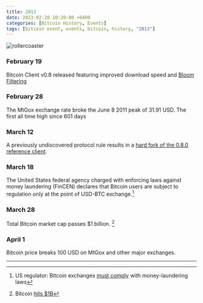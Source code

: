 ```yaml
---
title: 2013  
date: 2023-02-28 10:20:00 +0400
categories: [Bitcoin History, Events]
tags: [bitcoin event, events, bitcoin, history, "2013"]
---
```


![rollercoaster](https://criptomonedaz.com/wp-content/uploads/2020/11/giphy-1.gif)


### **February 19**

Bitcoin Client v0.8 released featuring improved download speed and [Bloom Filtering](https://en.wikipedia.org/wiki/Bloom_filter) 

### **February 28**

The MtGox exchange rate broke the June 8 2011 peak of 31.91 USD. The first all time high since 601 days

### **March 12**

A previously undiscovered protocol rule results in a [hard fork of the 0.8.0 reference client](http://bitcoin.org/chainfork.html).

### **March 18**

The United States federal agency charged with enforcing laws against money laundering (FinCEN) declares that Bitcoin users are subject to regulation only at the point of USD-BTC exchange.[^1]

### **March 28**

Total Bitcoin market cap passes $1 billion. [^2]

### **April 1**

Bitcoin price breaks 100 USD on MtGox and other major exchanges.

***

[^1]: US regulator: Bitcoin exchanges [must comply](https://arstechnica.com/tech-policy/2013/03/us-regulator-bitcoin-exchanges-must-comply-with-money-laundering-laws/) with money-laundering laws

[^2]: Bitcoin [hits $1B]( http://spectrum.ieee.org/computing/networks/bitcoin-hits-1billion) 

